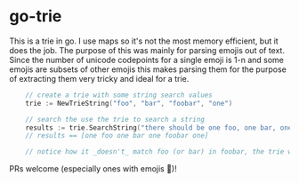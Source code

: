 # go-trie

This is a trie in go. I use maps so it's not the most memory efficient, but it does the job. The purpose of this was mainly for parsing emojis out of text. Since the number of unicode codepoints for a single emoji is 1-n and some emojis are subsets of other emojis this makes parsing them for the purpose of extracting them very tricky and ideal for a trie.

```Go
	// create a trie with some string search values
	trie := NewTrieString("foo", "bar", "foobar", "one")

	// search the use the trie to search a string
	results := trie.SearchString("there should be one foo, one bar, one foobar, and four 'one's in this string")
	// results == [one foo one bar one foobar one]

	// notice how it _doesn't_ match foo (or bar) in foobar, the trie will always match the maximum (ie. longest) search value. This is the magic of tries 🧙‍♂️
```

PRs welcome (especially ones with emojis 🙌)!
